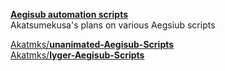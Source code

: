 [**Aegisub automation scripts**](https://github.com/users/Akatmks/projects/1)  
Akatsumekusa's plans on various Aegsiub scripts  

[Akatmks/**unanimated-Aegisub-Scripts**](https://github.com/Akatmks/unanimated-Aegisub-Scripts)  
[Akatmks/**lyger-Aegisub-Scripts**](https://github.com/Akatmks/lyger-Aegisub-Scripts)  
